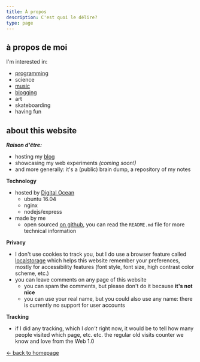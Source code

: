 ```yaml
---
title: À propos
description: C'est quoi le délire?
type: page
---
```


## à propos de moi

I'm interested in:

- [programming](https://github.com/hexanal)
- science
- [music](https://fredmercy.bandcamp.com)
- [blogging](/blog)
- art
- skateboarding
- having fun

## about this website

**_Raison d'être:_**

- hosting my [blog](/blog)
- showcasing my web experiments *(coming soon!)*
- and more generally: it's a (public) brain dump, a repository of my notes

**Technology**

- hosted by [Digital Ocean](https://www.digitalocean.com)
  - ubuntu 16.04
  - nginx
  - nodejs/express
- made by me
  - open sourced [on github](https://github.com/hexanal/fredmercy-blog), you can read the `README.md` file for more technical information

**Privacy**

- I don't use cookies to track you, but I do use a browser feature called [localstorage](https://developer.mozilla.org/en-US/docs/Web/API/Window/localStorage) which helps this website remember your preferences, mostly for accessibility features (font style, font size, high contrast color scheme, etc.)
- you can leave comments on any page of this website
  - you can spam the comments, but please don't do it because **it's not nice**
  - you can use your real name, but you could also use any name: there is currently no support for user accounts

**Tracking**

- if I did any tracking, which I *don't* right now, it would be to tell how many people visited which page, etc. etc. the regular old visits counter we know and love from the Web 1.0

<a href="/" class="button">← back to homepage</a>
